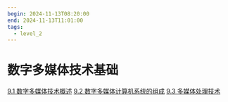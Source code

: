 ```yaml
---
begin: 2024-11-13T08:20:00
end: 2024-11-13T11:01:00
tags:
  - level_2
---
```


# 数字多媒体技术基础

[9.1 数字多媒体技术概述](0201-计算机基础/09-数字多媒体技术基础/9.1%20数字多媒体技术概述.md)
[9.2 数字多媒体计算机系统的组成](0201-计算机基础/09-数字多媒体技术基础/9.2%20数字多媒体计算机系统的组成.md)
[9.3 多媒体处理技术](0201-计算机基础/09-数字多媒体技术基础/9.3%20多媒体处理技术.md)